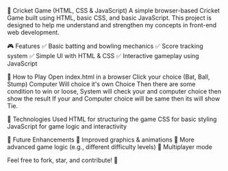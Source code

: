 🏏 Cricket Game (HTML, CSS & JavaScript)
A simple browser-based Cricket Game built using HTML, basic CSS, and basic JavaScript. This project is designed to help me understand and strengthen my concepts in front-end web development.

🎮 Features
✅ Basic batting and bowling mechanics
✅ Score tracking system
✅ Simple UI with HTML & CSS
✅ Interactive gameplay using JavaScript

🚀 How to Play
Open index.html in a browser
Click your choice (Bat, Ball, Stump)
Computer Will choice it's own Choice 
Then there are some condition to win or loose, System will check your and computer choice then show the result
If your and Computer choice will be same then its will show Tie.

🔧 Technologies Used
HTML for structuring the game
CSS for basic styling
JavaScript for game logic and interactivity

📌 Future Enhancements
🔹 Improved graphics & animations
🔹 More advanced game logic (e.g., different difficulty levels)
🔹 Multiplayer mode

Feel free to fork, star, and contribute! 🎉
